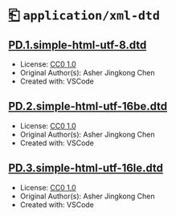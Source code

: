 # [⎗](../../../../README.md) `application/xml-dtd`

## [PD.1.simple-html-utf-8.dtd](../files/PD.1.simple-html-utf-8.dtd)

- License: [CC0 1.0](./LICENSE.1.txt)
- Original Author(s): Asher Jingkong Chen
- Created with: VSCode

## [PD.2.simple-html-utf-16be.dtd](../files/PD.2.simple-html-utf-16be.dtd)

- License: [CC0 1.0](./LICENSE.1.txt)
- Original Author(s): Asher Jingkong Chen
- Created with: VSCode

## [PD.3.simple-html-utf-16le.dtd](../files/PD.3.simple-html-utf-16le.dtd)

- License: [CC0 1.0](./LICENSE.1.txt)
- Original Author(s): Asher Jingkong Chen
- Created with: VSCode
